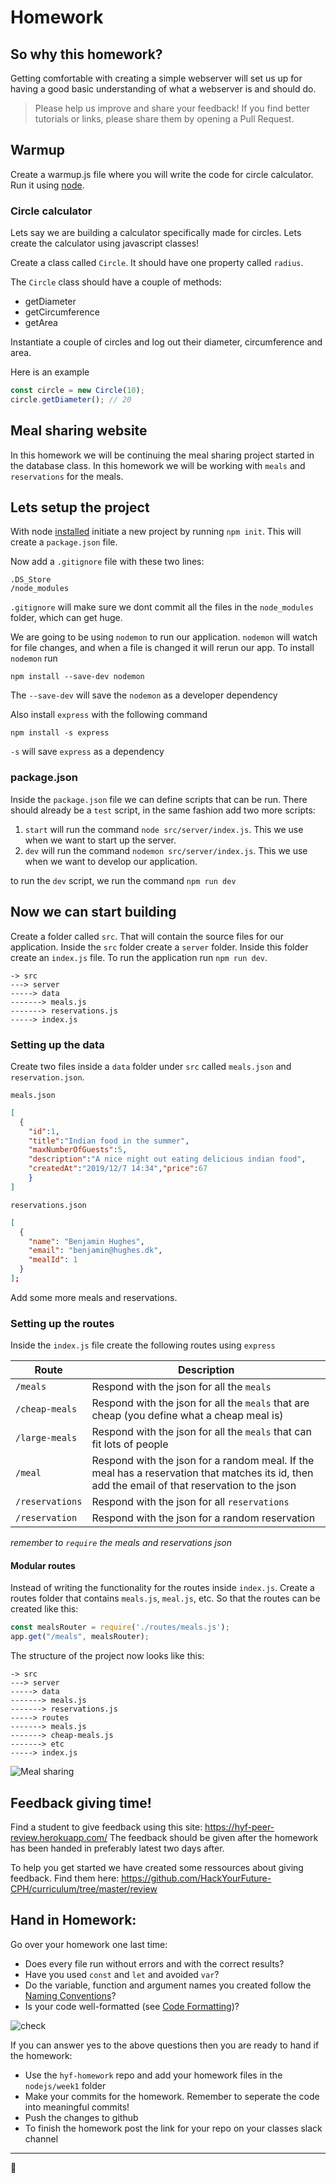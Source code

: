 # Homework

## So why this homework?
Getting comfortable with creating a simple webserver will set us up for having a good basic understanding of what a webserver is and should do. 

> Please help us improve and share your feedback! If you find better tutorials or links, please share them by opening a Pull Request.

## Warmup

Create a warmup.js file where you will write the code for circle calculator. Run it using [node](readme.md#installing-node). 

### Circle calculator
Lets say we are building a calculator specifically made for circles. Lets create the calculator using javascript classes!

Create a class called `Circle`. It should have one property called `radius`.

The `Circle` class should have a couple of methods:
- getDiameter
- getCircumference
- getArea

Instantiate a couple of circles and log out their diameter, circumference and area.

Here is an example

```js
const circle = new Circle(10);
circle.getDiameter(); // 20
```

## Meal sharing website

In this homework we will be continuing the meal sharing project started in the database class. In this homework we will be working with `meals` and `reservations` for the meals. 

## Lets setup the project
With node [installed](readme.md#installing-node) initiate a new project by running `npm init`. This will create a `package.json` file. 

Now add a `.gitignore` file with these two lines:

```
.DS_Store
/node_modules
```

`.gitignore` will make sure we dont commit all the files in the `node_modules` folder, which can get huge. 

We are going to be using `nodemon` to run our application. `nodemon` will watch for file changes, and when a file is changed it will rerun our app. To install `nodemon` run 

`npm install --save-dev nodemon`

The `--save-dev` will save the `nodemon` as a developer dependency

Also install `express` with the following command

`npm install -s express`

`-s` will save `express` as a dependency

### package.json
Inside the `package.json` file we can define scripts that can be run. There should already be a `test` script, in the same fashion add two more scripts:
1. `start` will run the command `node src/server/index.js`. This we use when we want to start up the server.
2. `dev` will run the command `nodemon src/server/index.js`. This we use when we want to develop our application.  

to run the `dev` script, we run the command `npm run dev`

## Now we can start building
Create a folder called `src`. That will contain the source files for our application. Inside the `src` folder create a `server` folder. Inside this folder create an `index.js` file. To run the application run `npm run dev`.

```
-> src
---> server
-----> data
-------> meals.js
-------> reservations.js
-----> index.js
```

### Setting up the data

Create two files inside a `data` folder under `src` called `meals.json` and `reservation.json`. 

`meals.json`
```json
[
  {
    "id":1,
    "title":"Indian food in the summer",
    "maxNumberOfGuests":5,
    "description":"A nice night out eating delicious indian food",
    "createdAt":"2019/12/7 14:34","price":67
    }
]
```

`reservations.json`
```json
[
  {
    "name": "Benjamin Hughes",
    "email": "benjamin@hughes.dk",
    "mealId": 1
  }
];
```

Add some more meals and reservations.

### Setting up the routes

Inside the `index.js` file create the following routes using `express`

| Route | Description |
| ---- | ----- |
| `/meals` | Respond with the json for all the `meals` |
| `/cheap-meals` | Respond with the json for all the `meals` that are cheap (you define what a cheap meal is) |
| `/large-meals` | Respond with the json for all the `meals` that can fit lots of people |
| `/meal` | Respond with the json for a random meal. If the meal has a reservation that matches its id, then add the email of that reservation to the json |
| `/reservations` | Respond with the json for all `reservations` |
| `/reservation` | Respond with the json for a random reservation |

*remember to `require` the meals and reservations json*

#### Modular routes
Instead of writing the functionality for the routes inside `index.js`. Create a routes folder that contains `meals.js`, `meal.js`, etc. So that the routes can be created like this:

```js
const mealsRouter = require('./routes/meals.js');
app.get("/meals", mealsRouter);

```

The structure of the project now looks like this:

```
-> src
---> server
-----> data
-------> meals.js
-------> reservations.js
-----> routes
-------> meals.js
-------> cheap-meals.js
-------> etc
-----> index.js
```

![Meal sharing](assets/meal-sharing.gif)

## Feedback giving time!
Find a student to give feedback using this site: https://hyf-peer-review.herokuapp.com/
The feedback should be given after the homework has been handed in preferably latest two days after. 

To help you get started we have created some ressources about giving feedback. Find them here: https://github.com/HackYourFuture-CPH/curriculum/tree/master/review

## Hand in Homework:
Go over your homework one last time:

- Does every file run without errors and with the correct results?
- Have you used `const` and `let` and avoided `var`?
- Do the variable, function and argument names you created follow the [Naming Conventions](https://github.com/HackYourFuture/fundamentals/blob/master/fundamentals/naming_conventions.md)?
- Is your code well-formatted (see [Code Formatting](https://github.com/HackYourFuture/fundamentals/blob/master/fundamentals/naming_conventions.md))?

![check](https://media.giphy.com/media/l4EpblDY4msVtKAOk/giphy.gif) 

If you can answer yes to the above questions then you are ready to hand if the homework: 

- Use the `hyf-homework` repo and add your homework files in the `nodejs/week1` folder
- Make your commits for the homework. Remember to seperate the code into meaningful commits!
- Push the changes to github
- To finish the homework post the link for your repo on your classes slack channel

---

🎉


